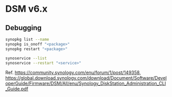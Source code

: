 # DSM v6.x

## Debugging

```bash
synopkg list --name
synopkg is_onoff "<package>"
synopkg restart "<package>"

synoservice --list
synoservice --restart "<service>"
```

Ref. <https://community.synology.com/enu/forum/1/post/149358>, <https://global.download.synology.com/download/Document/Software/DeveloperGuide/Firmware/DSM/All/enu/Synology_DiskStation_Administration_CLI_Guide.pdf>